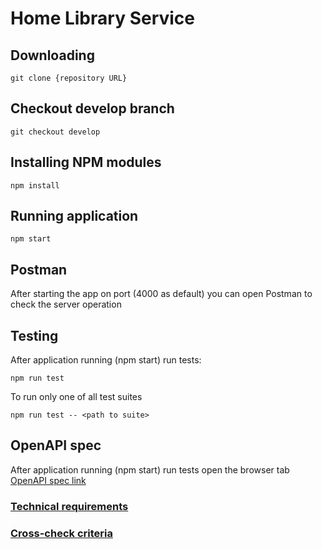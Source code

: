 # Home Library Service


## Downloading
```
git clone {repository URL}
```

## Checkout develop branch
```
git checkout develop
```
## Installing NPM modules

```
npm install
```

## Running application

```
npm start
```
## Postman

After starting the app on port (4000 as default) you can open
Postman to check the server operation

## Testing

After application running (npm start) run tests:

```
npm run test
```

To run only one of all test suites

```
npm run test -- <path to suite>
```
## OpenAPI spec
After application running (npm start) run tests open the browser tab [OpenAPI spec link](http://localhost:4000/api)

### [Technical requirements](https://github.com/AlreadyBored/nodejs-assignments/blob/main/assignments/rest-service/assignment.md)
### [Cross-check criteria](https://github.com/AlreadyBored/nodejs-assignments/blob/main/assignments/rest-service/score.md)

